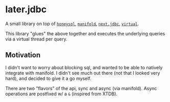 # later.jdbc

A small library on top of [`honeysql`](https://github.com/seancorfield/honeysql/tree/develop), [`manifold`](https://github.com/clj-commons/manifold), [`next.jdbc`](https://github.com/seancorfield/next-jdbc), [`virtual`](https://github.com/bnert-land/virtual).

This library "glues" the above together and executes the underlying
queries via a virtual thread per query.

## Motivation

I didn't want to worry about blocking sql, and wanted to be able to
natively integrate with manifold. I didn't see much out there (not that
I looked very hard), and decided to give it a go myself.

There are two "flavors" of the api, sync and async (via manifold). Async operations are postfixed w/ a `&` (inspired from XTDB).
